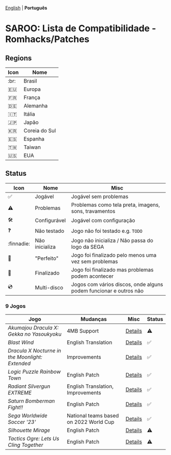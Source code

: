 [English](README.md) | **Português**

# SAROO: Lista de Compatibilidade - Romhacks/Patches

## Regions

| Icon     | Nome          |
|----------|---------------|
| :br:     | Brasil        |
| :eu:     | Europa        |
| :fr:     | França        |
| :de:     | Alemanha      |
| :it:     | Itália        |
| :jp:     | Japão         |
| :kr:     | Coreia do Sul |
| :es:     | Espanha       |
| :taiwan: | Taiwan        |
| :us:     | EUA           |

## Status

| Icon                | Nome           | Misc                                                              |
|---------------------|----------------|-------------------------------------------------------------------|
| :white_check_mark:  | Jogável        | Jogável sem problemas                                             |
| :warning:           | Problemas      | Problemas como tela preta, imagens, sons, travamentos             |
| :hammer_and_wrench: | Configurável   | Jogável com configuração                                          |
| :question:          | Não testado    | Jogo não foi testado e.g. `TODO`                                  |
| :finnadie:          | Não inicializa | Jogo não inicializa / Não passa do logo da SEGA                   |
| :100:               | "Perfeito"     | Jogo foi finalizado pelo menos uma vez sem problemas              |
| :checkered_flag:    | Finalizado     | Jogo foi finalizado mas problemas podem acontecer                 |
| :cd:                | Multi-disco    | Jogos com vários discos, onde alguns podem funcionar e outros não |

### 9 Jogos

|Jogo|Mudanças|Misc|Status|
|----|--------|----|------|
| *Akumajou Dracula X: Gekka no Yasoukyoku* | 4MB Support | [Details](../../Regions/Romhacks/T-9527G/4MB_YZB/01/README.md) | :warning: |
| *Blast Wind* | English Translation | [Details](../../Regions/Romhacks/T-1810G/01/README.md) | :white_check_mark: |
| *Dracula X Nocturne in the Moonlight: Extended* | Improvements | [Details](../../Regions/Romhacks/T-9527G/DRACULAX_EXTENDED/README.md) | :white_check_mark: |
| *Logic Puzzle Rainbow Town* | English Patch | [Details](../../Regions/Romhacks/T-4303G/01/README.md) | :white_check_mark: |
| *Radiant Silvergun EXTREME* | English Translation, Improvements | [Details](../../Regions/Romhacks/T-32902G/01/README.md) | :white_check_mark: |
| *Saturn Bomberman Fight!!* | English Patch | [Details](../../Regions/Romhacks/T-14321G/01/README.md) | :white_check_mark: |
| *Sega Worldwide Soccer '23'* | National teams based on 2022 World Cup | [Details](../../Regions/Romhacks/MK-81123/01/README.md) | :white_check_mark: |
| *Silhouette Mirage* | English Patch | [Details](../../Regions/Romhacks/T-32901G/01/README.md) | :warning: |
| *Tactics Ogre: Lets Us Cling Together* | English Patch | [Details](../../Regions/Romhacks/T-5306G/01/README.md) | :warning: |
